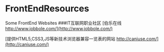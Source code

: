 # FrontEndResources
Some FrontEnd Websites
###IT互联网职业社区
[伯乐在线 http://www.jobbole.com/](http://www.jobbole.com/)

[提供HTML5,CSS3,JS等新技术浏览器兼容一览表的网站 http://caniuse.com/](http://caniuse.com/)
